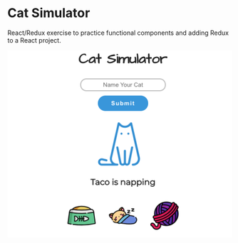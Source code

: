 # Cat Simulator

React/Redux exercise to practice functional components and adding Redux to a React project.

![screenshot](./public/catsim.png)
